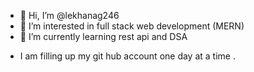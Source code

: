 - 👋 Hi, I’m @lekhanag246
- 👀 I’m interested in full stack web development (MERN)
- 🌱 I’m currently learning rest api and DSA
<!---
- 💞️ I’m looking to collaborate on anthing that will be considered as professional experience for full stack web development
- 📫 How to reach me https://www.linkedin.com/in/pushpalekha-nag-d
--->
- I am filling up my git hub account one day at a time .

<!---
lekhanag246/lekhanag246 is a ✨ special ✨ repository because its `README.md` (this file) appears on your GitHub profile.
You can click the Preview link to take a look at your changes.
--->
